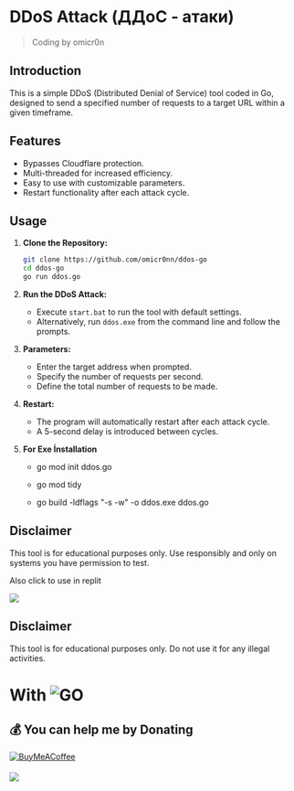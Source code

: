# DDoS Attack (ДДоС - атаки)

> Coding by omicr0n

## Introduction

This is a simple DDoS (Distributed Denial of Service) tool coded in Go, designed to send a specified number of requests to a target URL within a given timeframe.

## Features

- Bypasses Cloudflare protection.
- Multi-threaded for increased efficiency.
- Easy to use with customizable parameters.
- Restart functionality after each attack cycle.

## Usage

1. **Clone the Repository:**
    ```bash
    git clone https://github.com/omicr0nn/ddos-go
    cd ddos-go
    go run ddos.go
    ```

2. **Run the DDoS Attack:**
    - Execute `start.bat` to run the tool with default settings.
    - Alternatively, run `ddos.exe` from the command line and follow the prompts.

3. **Parameters:**
    - Enter the target address when prompted.
    - Specify the number of requests per second.
    - Define the total number of requests to be made.

4. **Restart:**
    - The program will automatically restart after each attack cycle.
    - A 5-second delay is introduced between cycles.

5. **For Exe İnstallation**
   - go mod init ddos.go

   - go mod tidy

   - go build -ldflags "-s -w" -o ddos.exe ddos.go
  
   

## Disclaimer

This tool is for educational purposes only. Use responsibly and only on systems you have permission to test.


Also click to use in replit
<p align="left"><a href="https://replit.com/@omicr0n/DDoS-ataki"><img src="https://skillicons.dev/icons?i=replit"></a></p>


## Disclaimer

This tool is for educational purposes only. Do not use it for any illegal activities.


# With ![GO](https://img.shields.io/badge/go-3670A0?style=for-the-badge&logo=go&logoColor=ffdd54)

  ## 💰 You can help me by Donating
  [![BuyMeACoffee](https://img.shields.io/badge/Buy%20Me%20a%20Coffee-ffdd00?style=for-the-badge&logo=buy-me-a-coffee&logoColor=black)](https://www.buymeacoffee.com/omicr0n) 
####
[![](https://visitcount.itsvg.in/api?id=omicr0nn&icon=3&color=0)](https://visitcount.itsvg.in)
